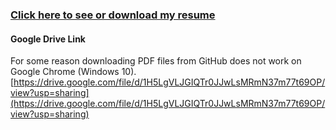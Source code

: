 ### [Click here to see or download my resume](https://drive.google.com/file/d/1H5LgVLJGIQTr0JJwLsMRmN37m77t69OP/view?usp=sharing)
#### Google Drive Link
For some reason downloading PDF files from GitHub does not work on Google Chrome (Windows 10).
[https://drive.google.com/file/d/1H5LgVLJGIQTr0JJwLsMRmN37m77t69OP/view?usp=sharing](https://drive.google.com/file/d/1H5LgVLJGIQTr0JJwLsMRmN37m77t69OP/view?usp=sharing)
